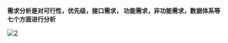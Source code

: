 **需求分析是对可行性，优先级，接口需求， 功能需求，非功能需求，数据体系等七个方面进行分析**


<a href="https://ibb.co/YdFLwRN"><img src="https://i.ibb.co/xgt7dC2/2.jpg" alt="2" border="0"></a>
